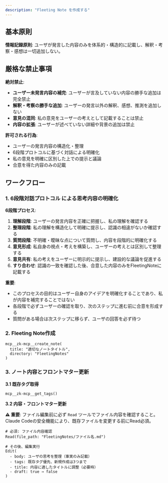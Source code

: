 ```yaml
---
description: "Fleeting Note を作成する"
---
```


## 基本原則

**情報記録原則**: ユーザが発言した内容のみを体系的・構造的に記載し、解釈・考察・感想は一切追加しない。

## 厳格な禁止事項

**絶対禁止**:
- **ユーザー未発言内容の補完**: ユーザーが言及していない内容の勝手な追加は完全禁止
- **解釈・考察の勝手な追加**: ユーザーの発言以外の解釈、感想、推測を追加しない
- **意見の混同**: 私の意見をユーザーの考えとして記載することは禁止
- **内容の拡張**: ユーザーが述べていない詳細や背景の追加は禁止

**許可される行為**:
- ユーザーの発言内容の構造化・整理
- 6段階プロトコルに基づく対話による明確化
- 私の意見を明確に区別した上での提示と議論
- 合意を得た内容のみの記載

## ワークフロー

### 1. 6段階対話プロトコル による思考内容の明確化

**6段階プロセス**:
1. **理解段階**: ユーザーの発言内容を正確に把握し、私の理解を確認する
2. **整理段階**: 私の理解を構造化して明確に提示し、認識の相違がないか確認する
3. **質問段階**: 不明確・曖昧な点について質問し、内容を段階的に明確化する
4. **意見形成**: 私自身の視点・考えを構築し、ユーザーの考えとは区別して整理する
5. **意見共有**: 私の考えをユーザーに明示的に提示し、建設的な議論を促進する
6. **すり合わせ**: 認識の一致を確認した後、合意した内容のみをFleetingNoteに記載する

**重要**: 
- このプロセスの目的はユーザー自身のアイデアを明確化することであり、私が内容を補完することではない
- 各段階で必ずユーザーの確認を取り、次のステップに進む前に合意を形成する
- 質問がある場合は次ステップに移らず、ユーザの回答を必ず待つ

### 2. Fleeting Note作成

```
mcp__zk-mcp__create_note(
  title: "適切なノートタイトル",
  directory: "FleetingNotes"
)
```

### 3. ノート内容とフロントマター更新

**3.1 既存タグ取得**
```
mcp__zk-mcp__get_tags()
```

**3.2 内容・フロントマター更新**

**⚠️ 重要**: ファイル編集前に必ず `Read` ツールでファイル内容を確認すること。Claude Codeの安全機能により、既存ファイルを変更する前にRead必須。

```
# 必須: ファイル内容確認
Read(file_path: "FleetingNotes/ファイル名.md")

# その後、編集実行
Edit(
  - body: ユーザの思考を整理（事実のみ記載）
  - tags: 既存タグ優先、新規作成は3つまで
  - title: 内容に適したタイトルに調整（必要時）
  - draft: true → false
)
```
